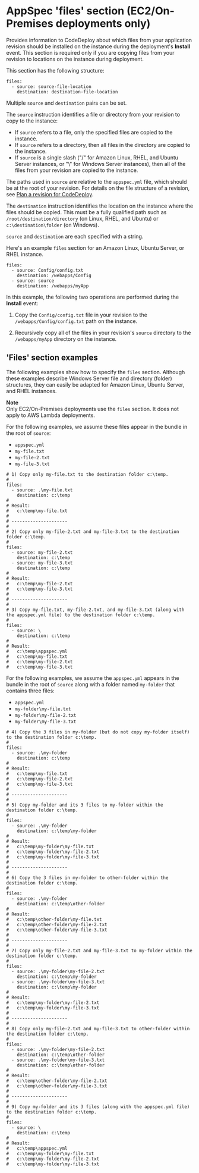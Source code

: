 # AppSpec 'files' section \(EC2/On\-Premises deployments only\)<a name="reference-appspec-file-structure-files"></a>

Provides information to CodeDeploy about which files from your application revision should be installed on the instance during the deployment's **Install** event\. This section is required only if you are copying files from your revision to locations on the instance during deployment\. 

This section has the following structure:

```
files:
  - source: source-file-location
    destination: destination-file-location
```

Multiple `source` and `destination` pairs can be set\.

The `source` instruction identifies a file or directory from your revision to copy to the instance:
+ If `source` refers to a file, only the specified files are copied to the instance\.
+ If `source` refers to a directory, then all files in the directory are copied to the instance\.
+ If `source` is a single slash \("/" for Amazon Linux, RHEL, and Ubuntu Server instances, or "\\" for Windows Server instances\), then all of the files from your revision are copied to the instance\.

The paths used in `source` are relative to the `appspec.yml` file, which should be at the root of your revision\. For details on the file structure of a revision, see [Plan a revision for CodeDeploy](application-revisions-plan.md)\.

The `destination` instruction identifies the location on the instance where the files should be copied\. This must be a fully qualified path such as `/root/destination/directory` \(on Linux, RHEL, and Ubuntu\) or `c:\destination\folder` \(on Windows\)\.

`source` and `destination` are each specified with a string\.

Here's an example `files` section for an Amazon Linux, Ubuntu Server, or RHEL instance\.

```
files:
  - source: Config/config.txt
    destination: /webapps/Config
  - source: source
    destination: /webapps/myApp
```

In this example, the following two operations are performed during the **Install** event:

1. Copy the `Config/config.txt` file in your revision to the `/webapps/Config/config.txt` path on the instance\.

1. Recursively copy all of the files in your revision's `source` directory to the `/webapps/myApp` directory on the instance\.

## 'Files' section examples<a name="reference-appspec-file-structure-files-examples"></a>

The following examples show how to specify the `files` section\. Although these examples describe Windows Server file and directory \(folder\) structures, they can easily be adapted for Amazon Linux, Ubuntu Server, and RHEL instances\.

**Note**  
Only EC2/On\-Premises deployments use the `files` section\. It does not apply to AWS Lambda deployments\.

For the following examples, we assume these files appear in the bundle in the root of `source`:
+ `appspec.yml`
+ `my-file.txt`
+ `my-file-2.txt`
+ `my-file-3.txt`

```
# 1) Copy only my-file.txt to the destination folder c:\temp.
#
files:
  - source: .\my-file.txt
    destination: c:\temp
#
# Result:
#   c:\temp\my-file.txt
#
# ---------------------
#
# 2) Copy only my-file-2.txt and my-file-3.txt to the destination folder c:\temp.
#
files:
  - source: my-file-2.txt
    destination: c:\temp
  - source: my-file-3.txt
    destination: c:\temp
#
# Result:
#   c:\temp\my-file-2.txt
#   c:\temp\my-file-3.txt
#
# ---------------------
#
# 3) Copy my-file.txt, my-file-2.txt, and my-file-3.txt (along with the appspec.yml file) to the destination folder c:\temp.
#
files:
  - source: \
    destination: c:\temp
#
# Result:
#   c:\temp\appspec.yml
#   c:\temp\my-file.txt
#   c:\temp\my-file-2.txt
#   c:\temp\my-file-3.txt
```

For the following examples, we assume the `appspec.yml` appears in the bundle in the root of `source` along with a folder named `my-folder` that contains three files:
+ `appspec.yml`
+ `my-folder\my-file.txt`
+ `my-folder\my-file-2.txt`
+ `my-folder\my-file-3.txt`

```
# 4) Copy the 3 files in my-folder (but do not copy my-folder itself) to the destination folder c:\temp. 
#
files:
  - source: .\my-folder
    destination: c:\temp
#
# Result:
#   c:\temp\my-file.txt
#   c:\temp\my-file-2.txt
#   c:\temp\my-file-3.txt
#
# ---------------------
#
# 5) Copy my-folder and its 3 files to my-folder within the destination folder c:\temp.
#
files:
  - source: .\my-folder
    destination: c:\temp\my-folder
#
# Result:
#   c:\temp\my-folder\my-file.txt
#   c:\temp\my-folder\my-file-2.txt
#   c:\temp\my-folder\my-file-3.txt
#
# ---------------------
#
# 6) Copy the 3 files in my-folder to other-folder within the destination folder c:\temp.
#
files:
  - source: .\my-folder
    destination: c:\temp\other-folder
#
# Result:
#   c:\temp\other-folder\my-file.txt
#   c:\temp\other-folder\my-file-2.txt
#   c:\temp\other-folder\my-file-3.txt	
#
# ---------------------
#
# 7) Copy only my-file-2.txt and my-file-3.txt to my-folder within the destination folder c:\temp.
#
files:
  - source: .\my-folder\my-file-2.txt
    destination: c:\temp\my-folder
  - source: .\my-folder\my-file-3.txt
    destination: c:\temp\my-folder
#
# Result:
#   c:\temp\my-folder\my-file-2.txt
#   c:\temp\my-folder\my-file-3.txt
#
# ---------------------
#
# 8) Copy only my-file-2.txt and my-file-3.txt to other-folder within the destination folder c:\temp.
#
files:
  - source: .\my-folder\my-file-2.txt
    destination: c:\temp\other-folder
  - source: .\my-folder\my-file-3.txt
    destination: c:\temp\other-folder
#
# Result:
#   c:\temp\other-folder\my-file-2.txt
#   c:\temp\other-folder\my-file-3.txt
#
# ---------------------
#
# 9) Copy my-folder and its 3 files (along with the appspec.yml file) to the destination folder c:\temp.
#
files:
  - source: \
    destination: c:\temp
#
# Result:
#   c:\temp\appspec.yml
#   c:\temp\my-folder\my-file.txt
#   c:\temp\my-folder\my-file-2.txt
#   c:\temp\my-folder\my-file-3.txt
```